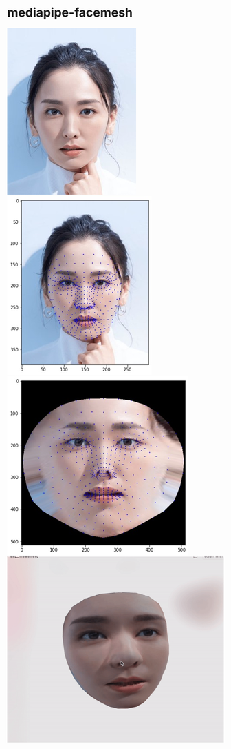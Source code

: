 # mediapipe-facemesh
![](./data/gakki.jpg)
![](./data/landmarks.jpg)
![](./data/texture-landmark.jpg)
![](./data/demo.gif)
